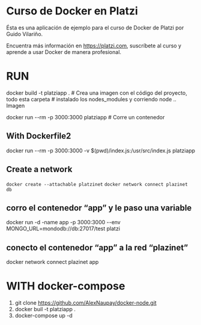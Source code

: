 # Curso de Docker en Platzi

Ésta es una aplicación de ejemplo para el curso de Docker de Platzi por Guido
Vilariño.

Encuentra más información en https://platzi.com, suscríbete al curso y aprende
a usar Docker de manera profesional.

# RUN
docker build -t platziapp . # Crea una imagen con el código del proyecto, todo esta carpeta
                            # instalado los nodes_modules y corriendo node .. Imagen

docker run --rm -p 3000:3000 platziapp # Corre un contenedor

## With  Dockerfile2
docker run --rm -p 3000:3000 -v $(pwd)/index.js:/usr/src/index.js platziapp

## Create a network
`docker create --attachable platzinet`
`docker network connect plazinet db`

## corro el contenedor “app” y le paso una variable
docker run -d -name app -p 3000:3000 --env MONGO_URL=mondodb://db:27017/test platzi

## conecto el contenedor “app” a la red “plazinet”
docker network connect plazinet app


# WITH docker-compose
1. git clone https://github.com/AlexNaupay/docker-node.git
2. docker buil -t platziapp .
3. docker-compose up -d

